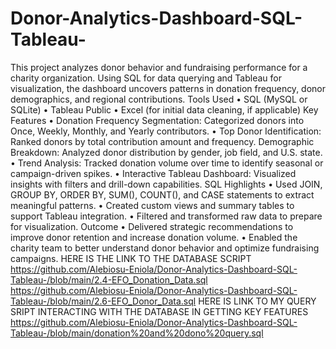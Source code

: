 # Donor-Analytics-Dashboard-SQL-Tableau-
This project analyzes donor behavior and fundraising performance for a charity organization. Using SQL for data querying and Tableau for visualization, the dashboard uncovers patterns in donation frequency, donor demographics, and regional contributions.
  Tools Used
• 	SQL (MySQL or SQLite)
• 	Tableau Public
• 	Excel (for initial data cleaning, if applicable)
  Key Features
• 	Donation Frequency Segmentation: Categorized donors into Once, Weekly, Monthly, and Yearly contributors.
• 	Top Donor Identification: Ranked donors by total contribution amount and frequency.
	Demographic Breakdown: Analyzed donor distribution by gender, job field, and U.S. state.
• 	Trend Analysis: Tracked donation volume over time to identify seasonal or campaign-driven spikes.
• 	Interactive Tableau Dashboard: Visualized insights with filters and drill-down capabilities.
  SQL Highlights
• 	Used JOIN, GROUP BY, ORDER BY, SUM(), COUNT(), and CASE statements to extract meaningful patterns.
• 	Created custom views and summary tables to support Tableau integration.
• 	Filtered and transformed raw data to prepare for visualization.
  Outcome
• 	Delivered strategic recommendations to improve donor retention and increase donation volume.
• 	Enabled the charity team to better understand donor behavior and optimize fundraising campaigns.
HERE IS THE LINK TO THE DATABASE SCRIPT
https://github.com/Alebiosu-Eniola/Donor-Analytics-Dashboard-SQL-Tableau-/blob/main/2.4-EFO_Donation_Data.sql
https://github.com/Alebiosu-Eniola/Donor-Analytics-Dashboard-SQL-Tableau-/blob/main/2.6-EFO_Donor_Data.sql
HERE IS LINK TO MY QUERY SRIPT INTERACTING WITH THE DATABASE IN GETTING KEY FEATURES
https://github.com/Alebiosu-Eniola/Donor-Analytics-Dashboard-SQL-Tableau-/blob/main/donation%20and%20dono%20query.sql

